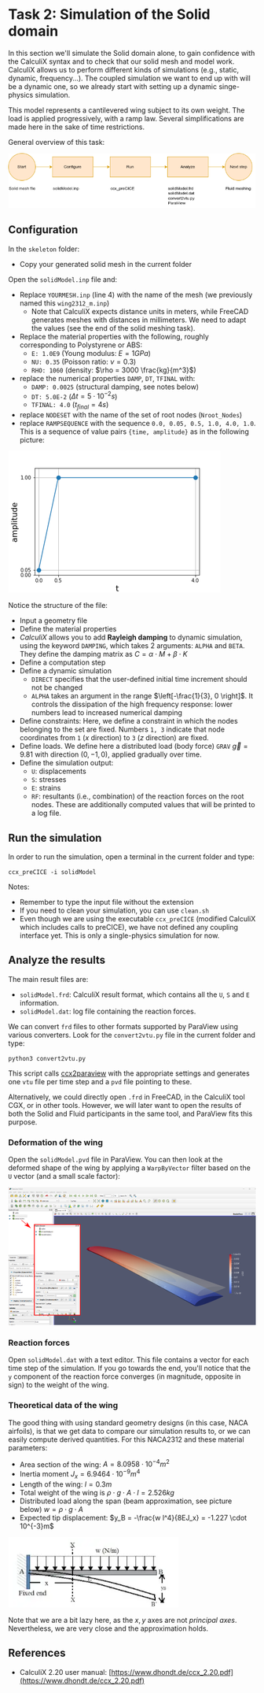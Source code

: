 # Task 2: Simulation of the Solid domain

In this section we'll simulate the Solid domain alone, to gain confidence with the CalculiX syntax and to check that our solid mesh and model work. CalculiX allows us to perform different kinds of simulations (e.g., static, dynamic, frequency...). The coupled simulation we want to end up with will be a dynamic one, so we already start with setting up a dynamic singe-physics simulation.

This model represents a cantilevered wing subject to its own weight. The load is applied progressively, with a ramp law. Several simplifications are made here in the sake of time restrictions.

General overview of this task:

![Solid simulation: General overview](images/flowchart/flowchart-solid-simulation.png)

## Configuration

In the `skeleton` folder:

- Copy your generated solid mesh in the current folder

Open the `solidModel.inp` file and:

- Replace `YOURMESH.inp` (line 4) with the name of the mesh (we previously named this `wing2312_m.inp`)
  - Note that CalculiX expects distance units in meters, while FreeCAD generates meshes with distances in millimeters. We need to adapt the values (see the end of the solid meshing task).
- Replace the material properties with the following, roughly corresponding to Polystyrene or ABS:
  - `E: 1.0E9` (Young modulus: $E=1 GPa$)
  - `NU: 0.35` (Poisson ratio: $\nu = 0.3$)
  - `RHO: 1060` (density: $\rho = 3000 \frac{kg}{m^3}$)
- replace the numerical properties `DAMP`, `DT`, `TFINAL` with:
  - `DAMP: 0.0025` (structural damping, see notes below)
  - `DT: 5.0E-2` ($\Delta  t = 5 \cdot 10^{-2}s$)
  - `TFINAL: 4.0` ($t_{final} = 4 s$)
- replace `NODESET` with the name of the set of root nodes (`Nroot_Nodes`)
- replace `RAMPSEQUENCE` with the sequence `0.0, 0.05, 0.5, 1.0, 4.0, 1.0`. This is a sequence of value pairs `{time, amplitude}` as in the following picture:  

![amplitude](./images/ampl.png)

Notice the structure of the file:

- Input a geometry file
- Define the material properties
- *CalculiX* allows you to add **Rayleigh damping** to dynamic simulation, using the keyword `DAMPING`, which takes 2 arguments: `ALPHA` and `BETA`. They define the damping matrix as $C = \alpha \cdot M + \beta \cdot K$
- Define a computation step
- Define a dynamic simulation
  - `DIRECT` specifies that the user-defined initial time increment should not be changed
  - `ALPHA` takes an argument in the range $\left[-\frac{1}{3}, 0 \right]$. It controls the dissipation of the high frequency response: lower numbers lead to increased numerical damping
- Define constraints: Here, we define a constraint in which the nodes belonging to the set are fixed. Numbers `1, 3` indicate that node coordinates from `1` ($x$ direction) to `3` ($z$ direction) are fixed.
- Define loads. We define here a distributed load (body force) `GRAV` $\vec{g} = 9.81$ with direction $(0, -1, 0)$, applied gradually over time.
- Define the simulation output:
  - `U`: displacements
  - `S`: stresses
  - `E`: strains
  - `RF`: resultants (i.e., combination) of the reaction forces on the root nodes. These are additionally computed values that will be printed to a log file.

## Run the simulation

In order to run the simulation, open a terminal in the current folder and type:

```shell
ccx_preCICE -i solidModel
```

Notes:

- Remember to type the input file without the extension
- If you need to clean your simulation, you can use `clean.sh`
- Even though we are using the executable `ccx_preCICE` (modified CalculiX which includes calls to preCICE), we have not defined any coupling interface yet. This is only a single-physics simulation for now.

## Analyze the results

The main result files are:

- `solidModel.frd`: CalculiX result format, which contains all the `U`, `S` and `E` information.
- `solidModel.dat`: log file containing the reaction forces.

We can convert `frd` files to other formats supported by ParaView using various converters. Look for the `convert2vtu.py` file in the current folder and type:

```shell
python3 convert2vtu.py
```

This script calls [ccx2paraview](https://github.com/calculix/ccx2paraview) with the appropriate settings and generates one `vtu` file per time step and a `pvd` file pointing to these.

Alternatively, we could directly open `.frd` in FreeCAD, in the CalculiX tool CGX, or in other tools. However, we will later want to open the results of both the Solid and Fluid participants in the same tool, and ParaView fits this purpose.

### Deformation of the wing

Open the `solidModel.pvd` file in ParaView. You can then look at the deformed shape of the wing by applying a `WarpByVector` filter based on the `U` vector (and a small scale factor):

![wing_deformed](./images/results_paraview_warp.png)

### Reaction forces

Open `solidModel.dat` with a text editor. This file contains a vector for each time step of the simulation. If you go towards the end, you'll notice that the `y` component of the reaction force converges (in magnitude, opposite in sign) to the weight of the wing.

### Theoretical data of the wing

The good thing with using standard geometry designs (in this case, NACA airfoils), is that we get data to compare our simulation results to, or we can easily compute derived quantities. For this NACA2312 and these material parameters:

- Area section of the wing: $A=8.0958 \cdot 10^{-4}m^2$
- Inertia moment $J_x = 6.9464 \cdot 10^{-9}m^4$
- Length of the wing: $l=0.3m$
- Total weight of the wing is $\rho \cdot g \cdot A \cdot l = 2.526 kg$
- Distributed load along the span (beam approximation, see picture below) $w=\rho \cdot g \cdot A$
- Expected tip displacement: $y_B = -\frac{w l^4}{8EJ_x} = -1.227 \cdot 10^{-3}m$

![tip displacement](./images/cantilever.png)

Note that we are a bit lazy here, as the $x, y$ axes are not *principal axes*. Nevertheless, we are very close and the approximation holds.

## References

- CalculiX 2.20 user manual: [https://www.dhondt.de/ccx_2.20.pdf](https://www.dhondt.de/ccx_2.20.pdf)
